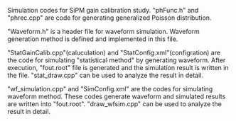 Simulation codes for SiPM gain calibration study.
"phFunc.h" and "phrec.cpp" are code for generating generalized Poisson distribution.

"Waveform.h" is a header file for waveform simulation. Waveform generation method is defined and implemented in this file.

"StatGainCalib.cpp"(caluculation) and "StatConfig.xml"(configration) are the code for simulating "statistical method" by generating waveform. After execution, "fout.root" file is generated and the simulation result is written in the file. "stat_draw.cpp" can be used to analyze the result in detail.

"wf_simulation.cpp" and "SimConfig.xml" are the codes for simulating waveform method. These codes generate waveform and simulated results are written into "fout.root". "draw_wfsim.cpp" can be used to analyze the result in detail.
